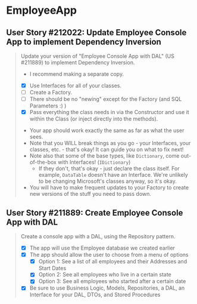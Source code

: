 EmployeeApp
===========

User Story #212022: Update Employee Console App to implement Dependency
Inversion
------------------------------------------------------------------------

> Update your version of "Employee Console App with DAL" (US #211889) to
> implement Dependency Inversion.
>
> - I recommend making a separate copy.
> - [x] Use Interfaces for all of your classes.
> - [ ] Create a Factory.
> - [ ] There should be no "newing" except for the Factory (and SQL
>   Parameters :) )
> - [x] Pass everything the class needs in via the Constructor and use
>   it within the Class (or inject directly into the methods).
> - Your app should work exactly the same as far as what the user sees.
> - Note that you WILL break things as you go - your Interfaces, your
>   classes, etc. - that's okay!  It can guide you on what to fix next!
> - Note also that some of the base types, like `Dictionary`, come
>   out-of-the-box with Interfaces!  (`IDictionary`)
>   - If they don't, that's okay - just declare the class itself.  For
>     example, `DataTable` doesn't have an Interface.  We're unlikely to
>     be changing Microsoft's classes anyway, so it's okay.
> - You will have to make frequent updates to your Factory to create new
>   versions of the stuff you need to pass down.

User Story #211889: Create Employee Console App with DAL
--------------------------------------------------------

> Create a console app with a DAL, using the Repository pattern.
>
> - [x] The app will use the Employee database we created earlier
> - [x] The app should allow the user to choose from a menu of options
>   - [x] Option 1:  See a list of all employees and their Addresses and
>     Start Dates
>   - [x] Option 2:  See all employees who live in a certain state
>   - [x] Option 3:  See all employees who started after a certain date
> - [x] Be sure to use Business Logic, Models, Repositories, a DAL, an
>   Interface for your DAL, DTOs, and Stored Procedures

